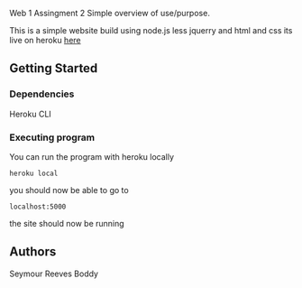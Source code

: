 Web 1 Assingment 2
Simple overview of use/purpose.

This is a simple website build using node.js less jquerry and html and css
its live on heroku [here](https://fierce-anchorage-09079.herokuapp.com/)


## Getting Started

### Dependencies
Heroku CLI



### Executing program

You can run the program with heroku locally 

```
heroku local
```
you should now be able to go to 

```
localhost:5000
```
the site should now be running


## Authors

Seymour Reeves Boddy
